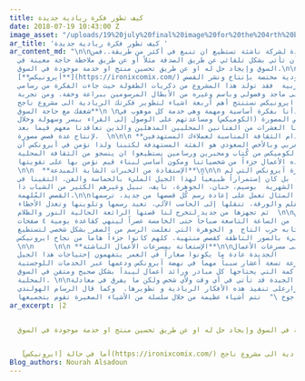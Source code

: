 ```yaml
---
title: كيف تطور فكرة ريادية جديدة
date: 2018-07-19 10:43:00 Z
image_asset: "/uploads/19%20july%20final%20image%20for%20the%204rth%20blog.jpg"
ar_title: 'كيف تطور فكرة ريادية جديدة '
ar_content_md: "\n\nالفكرة الجيدة لشركة ناشئة تستطيع ان تنبع في أكثر من طريقة..فمن
  الممكن أن تأتي بشكل تلقائي عن طريق الصدفة مثلاً أو عن طريق ملاحظة حاجة معينة في
  السوق وإيجاد حل له او عن طريق تحسين منتج او خدمة موجودة في السوق.\n\n أما في حالة
  [**أيرونيكس**](https://ironixcomix.com/) وهي دار نشر سعودية مختصة بإنتاج ونشر القصص
  المصورة العربية  فقد تولد هذا المشروع من ذكريات الطفولة حيث جاءت الفكرة من رسامي
  كوميكس نشأوا على ماجد وفضولي وباسم وغيره من الأبطال المرسومين ببراعة وخفة. ومن تجربة
  ايرونيكس نستنتج أهم أربعة اشياء لتطوير فكرتك الريادية الى مشروع ناجح: \n\n **ربط
  شغفك مع حاجة السوق**\n \nفي أيرونكس بدأنا بفكرة أساسية ومهمة وهي خدمة كل موهوب في
  مجال القصص المصورة (الكوميكس) ومساعدتهم على الوصول إلى القراء بيسر وسهولة وخلال
  بدايتنا قابلنا العشرات من الفنانين المحليين المذهلين والذين تعاقدنا معهم فيما بعد
  لإنتاج عدة قصص مصورة.  \n\n\n **استخدام الثقافة المناسبة لعملاءك المستهدفين** \n\nكان
  الشباب العربي وبالأخص السعودي هو الفئة المستهدفة لكتبنا ولذا نؤمن في أيرونكس أن
  العاملين في الكوميكس من كُتاب ومحبرين ورسامين يستطيعوا ان ينسجو من الثقافة المحلية
  قصصاً لتصبح هذه الأعمال جزءاً من شخصياتنا ومكون أساسي لبناء قيم نؤمن بها على تقويتها.
  \n\n  **الإستفادة من الخبرات الشابة المبدعة**\n\n\n من خلال فكرة آيرونكس التي لم
  تكن مبتدعه، بل كان إستمراراً طبيعياً لهذا الجيل المليء بالحماسة والفن. التقينا في
  اجتماعاتنا الشهرية  بوسيم، حنان، الجوهرة، نايف، نبيل وغيرهم الكثير من الشباب ذا
  القصص المُلهمة.\n\nحنان على سبيل المثال تعمل على إعادة رسم كُل قصصها من جديد، ترسمها
  يدوياً بالقلم والورقة، تنقلها إلى الحاسب الآلي، تعيد رسمها وتلوينها وتعدل الأخطاء
  ثم تجهزها من جديد لتخرج لنا قصتها الرائعة الحالية النور والظلام  \n\nو وسيم الذي
  يعتكف يومياً من الساعة التاسعة صباحاً حتى الخامسة عصراً لينهي كقاعدة يومية ٤ صفحات
  نهائية من كتابه حرب التاج  و الجوهرة التي تعلمت الرسم من الصفر بشكل شخصي لتستطيع
  ترجمة عقلها المليء بالصور الناطقة كقصص منتهية. كلهم كانوا جزءاً هاماً من نجاح ايرونيكس.
  \n\n     \n\n **الإستعانة بمسرعات الأعمال الناشئة**\n\nالقائمين على مسرعات الأعمال
  الجديدة عادة ما يكونوا صغاراً في العمر يتفهمون إحتياجات هذا الجيل     \nويساندونه.
  لذا كانت مسرعة تسعة أعشار سبباً مهماً في نهضة آيرونكس ودعمها عبر الخدمات اللوجستية
  والخبرات المتراكمة التي يحتاجها كل مبادر ورائد أعمال ليبدأ بشكل صحيح ومتقن في السوق
  المحلية. \n\nأخيراً الأفكار الجيدة قد تأتي في أي وقت ولأي شخص ولكن ما يفرق في معادلة
  النجاح هو الاصرارعلى تنفيذ هذه الأفكار الريادية و تطويرها.  وكما قال الرسام الهولندي
  فان جوخ \"  تتم أشياء عظيمة من خلال سلسلة من الأشياء الصغيرة تقوم بتجميعها.\" \n"
ar_excerpt: |2


  الفكرة الجيدة لشركة ناشئة تستطيع ان تنبع في أكثر من طريقة..فمن الممكن أن تأتي بشكل تلقائي عن طريق الصدفة مثلاً أو عن طريق ملاحظة حاجة معينة في السوق وإيجاد حل له او عن طريق تحسين منتج او خدمة موجودة في السوق.


   أما في حالة [ايرونيكس](https://ironixcomix.com/) وهي دار نشر سعودية مختصة بإنتاج ونشر القصص المصورة العربية  فقد تولد هذا المشروع من ذكريات الطفولة حيث جاءت الفكرة من رسامي كوميكس نشأوا على ماجد وفضولي وباسم وغيره من الأبطال المرسومين ببراعة وخفة. ومن تجربة ايرونيكس نستنتج أهم أربعة اشياء لتطوير فكرتك الريادية الى مشروع ناجح
Blog_authors: Nourah Alsadoun
---
```


